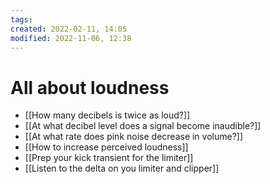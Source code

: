 ```yaml
---
tags:
created: 2022-02-11, 14:05
modified: 2022-11-06, 12:38
---
```


# All about loudness
- [[How many decibels is twice as loud?]]
- [[At what decibel level does a signal become inaudible?]]
- [[At what rate does pink noise decrease in volume?]]
- [[How to increase perceived loudness]]
- [[Prep your kick transient for the limiter]]
- [[Listen to the delta on you limiter and clipper]]